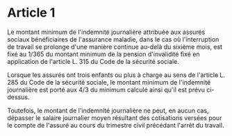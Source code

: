 # Article 1

Le montant minimum de l'indemnité journalière attribuée aux assurés sociaux bénéficiaires de l'assurance maladie, dans le cas où l'interruption de travail se prolonge d'une manière continue au-delà du sixième mois, est fixé au 1/365 du montant minimum de la pension d'invalidité fixé en application de l'article L. 315 du Code de la sécurité sociale.

Lorsque les assurés ont trois enfants ou plus à charge au sens de l'article L. 285 du Code de la sécurité sociale, le montant minimum de l'indemnité journalière est porté aux 4/3 du minimum calculé ainsi qu'il est prévu ci-dessus.

Toutefois, le montant de l'indemnité journalière ne peut, en aucun cas, dépasser le salaire journalier moyen résultant des cotisations versées pour le compte de l'assuré au cours du trimestre civil précédant l'arrêt du travail.
